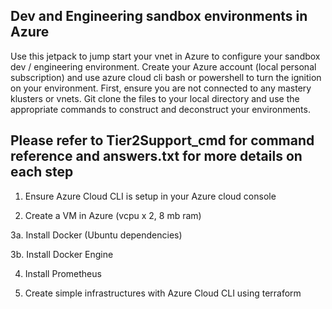 ## Dev and Engineering sandbox environments in Azure

Use this jetpack to jump start your vnet in Azure to configure your sandbox dev / engineering environment.  Create your Azure account (local personal subscription) and use azure cloud cli bash or powershell to turn the ignition on your environment.  First, ensure you are not connected to any mastery klusters or vnets.  Git clone the files to your local directory and use the appropriate commands to construct and deconstruct your environments.  

## Please refer to Tier2Support_cmd for command reference and answers.txt for more details on each step
1.  Ensure Azure Cloud CLI is setup in your Azure cloud console

2.  Create a VM in Azure (vcpu x 2, 8 mb ram)

3a.  Install Docker (Ubuntu dependencies)

3b.  Install Docker Engine

4.  Install Prometheus

5.  Create simple infrastructures with Azure Cloud CLI using terraform 

